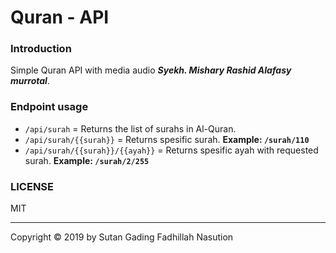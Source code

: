 # Quran - API

### Introduction
Simple Quran API with media audio ***Syekh. Mishary Rashid Alafasy murrotal***.

### Endpoint usage
- `/api/surah` = Returns the list of surahs in Al-Quran.
- `/api/surah/{{surah}}` = Returns spesific surah. **Example: `/surah/110`**
- `/api/surah/{{surah}}/{{ayah}}` = Returns spesific ayah with requested surah. **Example: `/surah/2/255`**

### LICENSE
MIT

---
Copyright © 2019 by Sutan Gading Fadhillah Nasution
